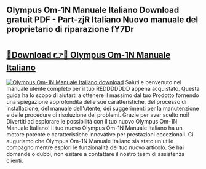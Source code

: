 ## Olympus Om-1N Manuale Italiano Download gratuit PDF - Part-zjR Italiano Nuovo manuale del proprietario di riparazione fY7Dr

# <h2><a href="http://dffw0zn.blite.top/?on=Olympus+Om-1N+Manuale+Italiano">🔗Download 👉🔴 Olympus Om-1N Manuale Italiano</a></h2>

[![Olympus Om-1N Manuale Italiano download](https://i.imgur.com/lujVjoI.png)](http://dffw0zn.blite.top/?on=Olympus+Om-1N+Manuale+Italiano)
Saluti e benvenuto nel manuale utente completo per il tuo REDDDDDDD appena acquistato. Questa guida ha lo scopo di aiutarti a ottenere il massimo dal tuo Prodotto fornendo una spiegazione approfondita delle sue caratteristiche, del processo di installazione, del manuale dell'utente, dei suggerimenti per la manutenzione e delle procedure di risoluzione dei problemi. Grazie per aver scelto noi! Divertiti ad esplorare le possibilità con il tuo nuovo Olympus Om-1N Manuale Italiano! Il tuo nuovo Olympus Om-1N Manuale Italiano ha un motore potente e caratteristiche innovative per prestazioni eccezionali. Ci auguriamo che Olympus Om-1N Manuale Italiano sia stato un utile compagno mentre esplori le funzionalità del tuo nuovo articolo. Se hai domande o dubbi, non esitare a contattare il nostro team di assistenza clienti.
